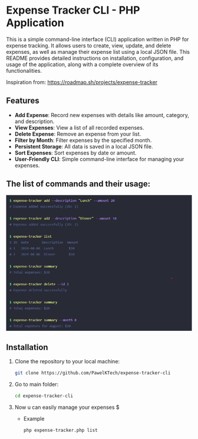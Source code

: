# Expense Tracker CLI - PHP Application


This is a simple command-line interface (CLI) application written in PHP for expense tracking. It allows users to create, view, update, and delete expenses, as well as manage their expense list using a local JSON file. This README provides detailed instructions on installation, configuration, and usage of the application, along with a complete overview of its functionalities.

Inspiration from: https://roadmap.sh/projects/expense-tracker

## Features

- **Add Expense**: Record new expenses with details like amount, category, and description.
- **View Expenses**: View a list of all recorded expenses.
- **Delete Expense**: Remove an expense from your list.
- **Filter by Month**: Filter expenses by the specified month.
- **Persistent Storage**: All data is saved in a local JSON file.
- **Sort Expenses**: Sort expenses by date or amount.
- **User-Friendly CLI**: Simple command-line interface for managing your expenses.


## The list of commands and their usage:
![image](userCommandsList.png)

## Installation

1. Clone the repository to your local machine:

   ```bash
   git clone https://github.com/PawelKTech/expense-tracker-cli
   ```
2. Go to main folder: 
     ```bash
     cd expense-tracker-cli
     ```
3. Now u can easily manage your expenses $
   - Example
       ```bash
       php expense-tracker.php list
       ```